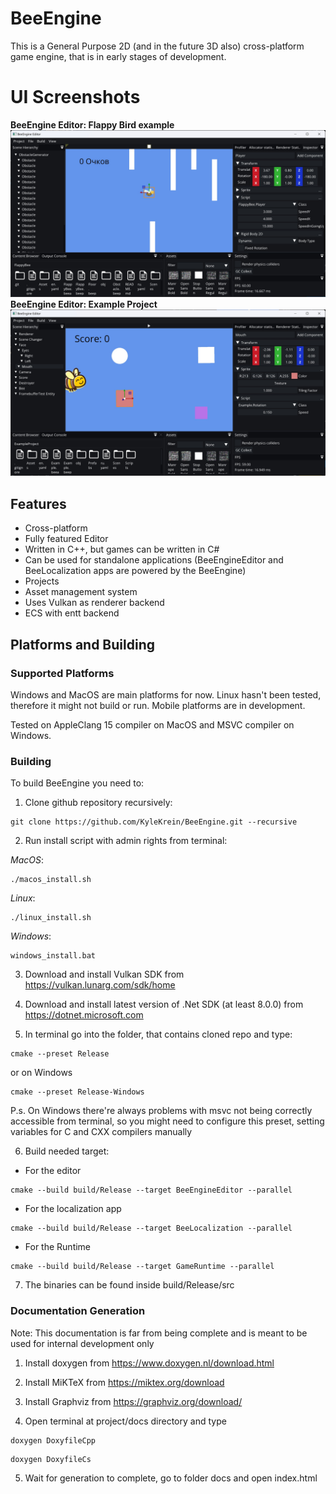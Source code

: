 # BeeEngine
This is a General Purpose 2D (and in the future 3D also) cross-platform game engine, that is in early stages of development.

# UI Screenshots
**BeeEngine Editor: Flappy Bird example**
![BeeEngine Editor UI Game Example](screenshots/MainUI.jpg)
**BeeEngine Editor: Example Project**
![BeeEngine Editor Example Project](screenshots/MainUI2.jpg)

## Features

- Cross-platform
- Fully featured Editor
- Written in C++, but games can be written in C#
- Can be used for standalone applications (BeeEngineEditor and BeeLocalization apps are powered by the BeeEngine)
- Projects
- Asset management system
- Uses Vulkan as renderer backend
- ECS with entt backend

## Platforms and Building

### Supported Platforms
Windows and MacOS are main platforms for now. Linux hasn't been tested, therefore it might not build or run. Mobile platforms are in development.

Tested on AppleClang 15 compiler on MacOS and MSVC compiler on Windows.

### Building
To build BeeEngine you need to:
1) Clone github repository recursively:
~~~
git clone https://github.com/KyleKrein/BeeEngine.git --recursive
~~~
2) Run install script with admin rights from terminal:

*MacOS*:
~~~
./macos_install.sh
~~~
*Linux*:
~~~
./linux_install.sh
~~~
*Windows*:
~~~
windows_install.bat
~~~

3) Download and install Vulkan SDK from https://vulkan.lunarg.com/sdk/home

4) Download and install latest version of .Net SDK (at least 8.0.0) from https://dotnet.microsoft.com

5) In terminal go into the folder, that contains cloned repo and type:

~~~
cmake --preset Release
~~~
or on Windows
~~~
cmake --preset Release-Windows
~~~

P.s. On Windows there're always problems with msvc not being correctly accessible from terminal, so you might need to configure this preset, setting variables for C and CXX compilers manually

6) Build needed target:
- For the editor
~~~
cmake --build build/Release --target BeeEngineEditor --parallel
~~~
- For the localization app
~~~
cmake --build build/Release --target BeeLocalization --parallel
~~~
- For the Runtime
~~~
cmake --build build/Release --target GameRuntime --parallel
~~~

7) The binaries can be found inside build/Release/src

### Documentation Generation
Note: This documentation is far from being complete and is meant to be used for internal development only

1) Install doxygen from https://www.doxygen.nl/download.html

2) Install MiKTeX from https://miktex.org/download

3) Install Graphviz from https://graphviz.org/download/

4) Open terminal at project/docs directory and type

~~~
doxygen DoxyfileCpp
~~~

~~~
doxygen DoxyfileCs
~~~

5) Wait for generation to complete, go to folder docs and open index.html